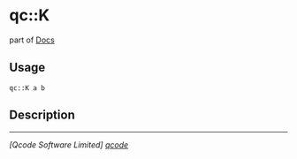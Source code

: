 qc::K
=====

part of [Docs](../index.md)

Usage
-----
`qc::K a b`

Description
-----------


----------------------------------
*[Qcode Software Limited] [qcode]*

[qcode]: http://www.qcode.co.uk "Qcode Software"